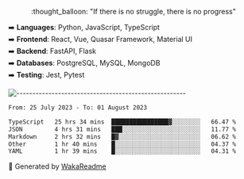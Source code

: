 <p align="center"> 
  :thought_balloon: "If there is no struggle, there is no progress"
</p>

<p align="left">
  ➡️ <strong>Languages</strong>: Python, JavaScript, TypeScript<br>
  ➡️ <strong>Frontend</strong>: React, Vue, Quasar Framework, Material UI<br>
  ➡️ <strong>Backend</strong>: FastAPI, Flask<br>
  ➡️ <strong>Databases</strong>: PostgreSQL, MySQL, MongoDB<br>
  ➡️ <strong>Testing</strong>: Jest, Pytest<br>
</p>

![-----------------------------------------------------](https://raw.githubusercontent.com/andreasbm/readme/master/assets/lines/vintage.png)

<!--START_SECTION:waka-->

```txt
From: 25 July 2023 - To: 01 August 2023

TypeScript   25 hrs 34 mins  ████████████████▓░░░░░░░░   66.47 %
JSON         4 hrs 31 mins   ███░░░░░░░░░░░░░░░░░░░░░░   11.77 %
Markdown     2 hrs 32 mins   █▓░░░░░░░░░░░░░░░░░░░░░░░   06.62 %
Other        1 hr 40 mins    █░░░░░░░░░░░░░░░░░░░░░░░░   04.37 %
YAML         1 hr 39 mins    █░░░░░░░░░░░░░░░░░░░░░░░░   04.31 %
```

<!--END_SECTION:waka-->


🚀 Generated by [WakaReadme](https://github.com/athul/waka-readme)
